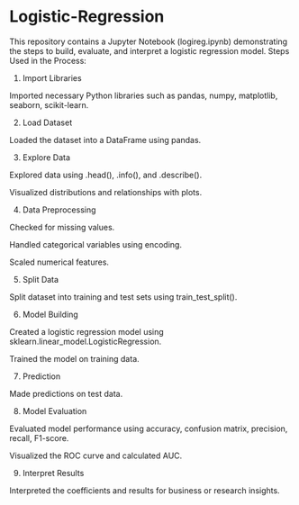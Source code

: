 # Logistic-Regression
This repository contains a Jupyter Notebook (logireg.ipynb) demonstrating the steps to build, evaluate, and interpret a logistic regression model.
Steps Used in the Process:

1. Import Libraries

Imported necessary Python libraries such as pandas, numpy, matplotlib, seaborn, scikit-learn.

2. Load Dataset

Loaded the dataset into a DataFrame using pandas.

3. Explore Data

Explored data using .head(), .info(), and .describe().

Visualized distributions and relationships with plots.

4. Data Preprocessing

Checked for missing values.

Handled categorical variables using encoding.

Scaled numerical features.

5. Split Data

Split dataset into training and test sets using train_test_split().

6. Model Building

Created a logistic regression model using sklearn.linear_model.LogisticRegression.

Trained the model on training data.

7. Prediction

Made predictions on test data.

8. Model Evaluation

Evaluated model performance using accuracy, confusion matrix, precision, recall, F1-score.

Visualized the ROC curve and calculated AUC.

9. Interpret Results

Interpreted the coefficients and results for business or research insights.
